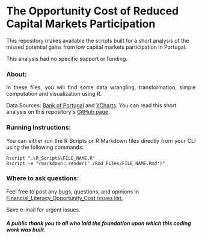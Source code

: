 # The Opportunity Cost of Reduced Capital Markets Participation
This repository makes available the scripts built for a short analysis of the missed potential gains from low capital markets participation in Portugal. 

This analysis had no specific support or funding. 

### About:
<p align="justify">In these files, you will find some data wrangling, transformation, simple computation and visualization using R.

Data Sources: [Bank of Portugal](https://bpstat.bportugal.pt/conteudos/quadros/655) and [YCharts](https://ycharts.com/indices/%5EMSWNTRL).
You can read this short analysis on this repository's [GitHub page](https://jprramalho.github.io/Financial_Literacy_Opportunity_Cost/). </p> 

### Running Instructions:
<p align="justify">You can either run the R Scripts or R Markdown files directly from your CLI using the following commands:</p>

```
Rscript ".\R_Scripts\FILE_NAME.R"
Rscript -e "rmarkdown::render('./Rmd_Files/FILE_NAME.Rmd')"
``` 

### Where to ask questions:
Feel free to post any bugs, questions, and opinions in [Financial_Literacy_Opportunity_Cost issues list.](https://github.com/JPRRamalho/Financial_Literacy_Opportunity_Cost/issues) 
<p align="justify">Save e-mail for urgent issues.</p>


##### A public thank you to all who laid the foundation upon which this coding work was built.
